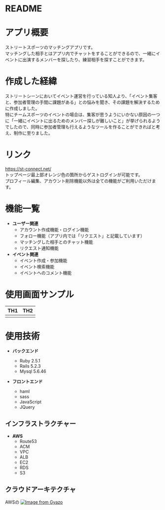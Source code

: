 # README

# アプリ概要
ストリートスポーツのマッチングアプリです。<br>
マッチングした相手とはアプリ内でチャットをすることができるので、一緒にイベントに出演するメンバーを探したり、練習相手を探すことができます。

# 作成した経緯
ストリートシーンにおいてイベント運営を行っている知人より、「イベント集客と、参加者管理の手間に課題がある」との悩みを聞き、その課題を解決するために作成しました。<br>特にチームスポーツのイベントの場合は、集客が思うようにいかない原因の一つに「一緒にイベントに出るためのメンバー探しが難しいこと」が挙げられるようでしたので、同時に参加者管理も行えるようなツールを作ることができればと考え、制作に至りました。

# リンク
https://st-connect.net/<br>
トップページ最上部オレンジ色の箇所からゲストログインが可能です。<br>
プロフィール編集、アカウント削除機能以外は全ての機能がご利用いただけます。

# 機能一覧
- **ユーザー関連**
  - アカウント作成機能・ログイン機能
  - フォロー機能（アプリ内では「リクエスト」と記載しています）
  - マッチングした相手とのチャット機能
  - リクエスト通知機能
- **イベント関連**
  - イベント作成・参加機能
  - イベント検索機能
  - イベントへのコメント機能

# 使用画面サンプル
| TH1 | TH2 |
----|---- 
| | |  |

# 使用技術
- **バックエンド**
  - Ruby 2.5.1
  - Rails 5.2.3
  - Mysql 5.6.46

- **フロントエンド**
  - haml
  - sass
  - JavaScript
  - JQuery

## インフラストラクチャー
- **AWS**
  - Route53
  - ACM
  - VPC
  - ALB
  - EC2
  - RDS
  - S3

## クラウドアーキテクチャ
AWSの
[![Image from Gyazo](https://i.gyazo.com/a0d8ff1556470a7b5514adca7d4ac0cf.png)](https://gyazo.com/a0d8ff1556470a7b5514adca7d4ac0cf)
